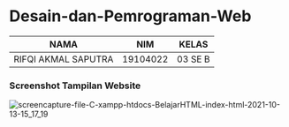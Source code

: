 # Desain-dan-Pemrograman-Web

| NAMA | NIM | KELAS
|--|--|--|
| RIFQI AKMAL SAPUTRA  | 19104022 | 03 SE B

### Screenshot Tampilan Website
![screencapture-file-C-xampp-htdocs-BelajarHTML-index-html-2021-10-13-15_17_19](https://user-images.githubusercontent.com/72428679/137079144-0315a7d1-3f27-4418-a368-34403aaee0b3.png)
